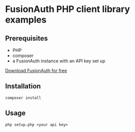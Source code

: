 # FusionAuth PHP client library examples

## Prerequisites

* PHP
* composer
* a FusionAuth instance with an API key set up

[Download FusionAuth for free](https://fusionauth.io/download)

## Installation

```
composer install
```

## Usage

```
php setup.php <your api key>
```
